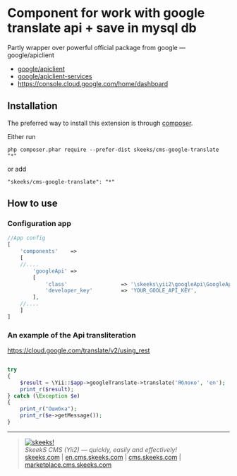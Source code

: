 Component for work with google translate api + save in mysql db
===================================

Partly wrapper over powerful official package from google — google/apiclient

* [google/apiclient](https://github.com/google/google-api-php-client)
* [google/apiclient-services](https://github.com/google/google-api-php-client-services)
* https://console.cloud.google.com/home/dashboard

Installation
------------

The preferred way to install this extension is through [composer](http://getcomposer.org/download/).

Either run

```
php composer.phar require --prefer-dist skeeks/cms-google-translate "*"
```

or add

```
"skeeks/cms-google-translate": "*"
```


How to use
----------

### Configuration app
```php
//App config
[
    'components'    =>
    [
    //....
        'googleApi' =>
        [
            'class'                 => '\skeeks\yii2\googleApi\GoogleApiComponent',
            'developer_key'         => 'YOUR_GOOLE_API_KEY',
        ],
    //....
    ]
]

```

### An example of the Api transliteration

https://cloud.google.com/translate/v2/using_rest

```php

try
{
    $result = \Yii::$app->googleTranslate->translate('Яблоко', 'en');
    print_r($result);
} catch (\Exception $e)
{
    print_r("Ошибка");
    print_r($e->getMessage());
}

```

___

> [![skeeks!](https://gravatar.com/userimage/74431132/13d04d83218593564422770b616e5622.jpg)](http://skeeks.com)  
<i>SkeekS CMS (Yii2) — quickly, easily and effectively!</i>  
[skeeks.com](http://skeeks.com) | [en.cms.skeeks.com](http://en.cms.skeeks.com) | [cms.skeeks.com](http://cms.skeeks.com) | [marketplace.cms.skeeks.com](http://marketplace.cms.skeeks.com)


